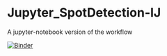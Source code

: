 # Jupyter_SpotDetection-IJ
A jupyter-notebook version of the workflow

[![Binder](https://mybinder.org/badge_logo.svg)](https://mybinder.org/v2/gh/Neubias-WG5/Jupyter_SpotDetection-IJ.git/6d3a5d426a6432874b5a6a4934184c1316215338)
